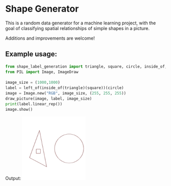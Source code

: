 # Shape Generator
This is a random data generator for a machine learning project, with the goal of classifying spatial relationships of simple shapes in a picture.

Additions and improvements are welcome!
## Example usage:
```python
from shape_label_generation import triangle, square, circle, inside_of, left_of
from PIL import Image, ImageDraw

image_size = (1000,1000)
label = left_of(inside_of(triangle)(square))(circle)
image = Image.new("RGB", image_size, (255, 255, 255))
draw_picture(image, label, image_size)
print(label.linear_rep())
image.show()
```

Output:
<img src="example_images/example1.jpg" alt="image" width="200"/>

